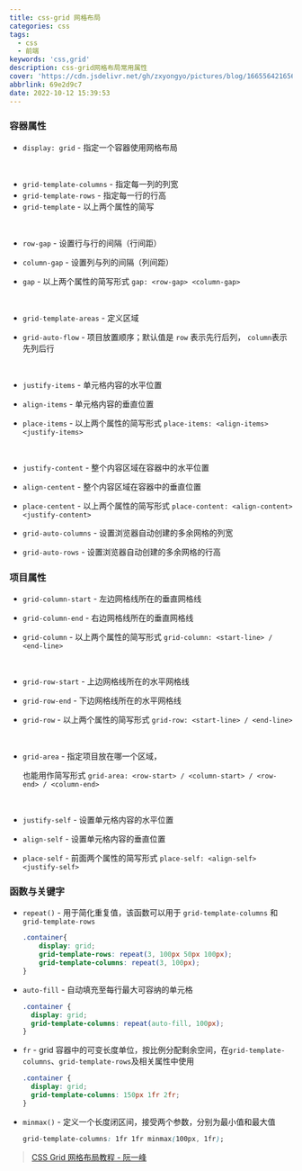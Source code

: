 ```yaml
---
title: css-grid 网格布局
categories: css
tags:
  - css
  - 前端
keywords: 'css,grid'
description: css-grid网格布局常用属性
cover: 'https://cdn.jsdelivr.net/gh/zxyongyo/pictures/blog/1665564216566.webp'
abbrlink: 69e2d9c7
date: 2022-10-12 15:39:53
---
```


### 容器属性

- `display: grid` - 指定一个容器使用网格布局

<br>

- `grid-template-columns` - 指定每一列的列宽
- `grid-template-rows` - 指定每一行的行高
- `grid-template` - 以上两个属性的简写   

<br>

- `row-gap` - 设置行与行的间隔（行间距）

- `column-gap` - 设置列与列的间隔（列间距）

- `gap` - 以上两个属性的简写形式  `gap: <row-gap> <column-gap>`

<br>

- `grid-template-areas` - 定义区域

- `grid-auto-flow` - 项目放置顺序；默认值是 `row` 表示先行后列， `column`表示先列后行


<br>

- `justify-items` - 单元格内容的水平位置

- `align-items` - 单元格内容的垂直位置

- `place-items` - 以上两个属性的简写形式  `place-items: <align-items> <justify-items>`


<br>

- `justify-content` - 整个内容区域在容器中的水平位置

- `align-centent` - 整个内容区域在容器中的垂直位置

- `place-centent` - 以上两个属性的简写形式 `place-content: <align-content> <justify-content>`

- `grid-auto-columns` - 设置浏览器自动创建的多余网格的列宽

- `grid-auto-rows` - 设置浏览器自动创建的多余网格的行高

### 项目属性

- `grid-column-start` - 左边网格线所在的垂直网格线

- `grid-column-end` - 右边网格线所在的垂直网格线

- `grid-column` - 以上两个属性的简写形式 `grid-column: <start-line> / <end-line>`

<br>

- `grid-row-start` - 上边网格线所在的水平网格线

- `grid-row-end` - 下边网格线所在的水平网格线

- `grid-row` - 以上两个属性的简写形式 `grid-row: <start-line> / <end-line>`

<br>

- `grid-area` - 指定项目放在哪一个区域，

  也能用作简写形式 `grid-area: <row-start> / <column-start> / <row-end> / <column-end>`


<br>

- `justify-self` - 设置单元格内容的水平位置

- `align-self` - 设置单元格内容的垂直位置

- `place-self` - 前面两个属性的简写形式  `place-self: <align-self> <justify-self>`

### 函数与关键字

- `repeat()` - 用于简化重复值，该函数可以用于 `grid-template-columns` 和 `grid-template-rows` 

  ```css
  .container{
      display: grid;
      grid-template-rows: repeat(3, 100px 50px 100px);
      grid-template-columns: repeat(3, 100px);
  }
  ```

- `auto-fill` - 自动填充至每行最大可容纳的单元格

  ```css
  .container {
    display: grid;
    grid-template-columns: repeat(auto-fill, 100px);
  }
  ```

- `fr` - grid 容器中的可变长度单位，按比例分配剩余空间，在`grid-template-columns`、`grid-template-rows`及相关属性中使用

  ```css
  .container {
    display: grid;
    grid-template-columns: 150px 1fr 2fr;
  }
  ```

- `minmax()` - 定义一个长度闭区间，接受两个参数，分别为最小值和最大值

  ```css
  grid-template-columns: 1fr 1fr minmax(100px, 1fr);
  ```




> [CSS Grid 网格布局教程 - 阮一峰](https://www.ruanyifeng.com/blog/2019/03/grid-layout-tutorial.html)
